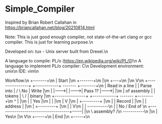 # Simple_Compiler
Inspired by Brian Robert Callahan in https://briancallahan.net/blog/20210814.html

Note: This is just good enough compiler, not state-of-the-art clang or gcc compiler. This is just for learning purpose.\n

Developed on: tux - Unix server built from Drexel.\n

A language to compile: PL/o (https://en.wikipedia.org/wiki/PL/0)\n
A language to implement PL/o compiler: C\n
Development environment: unix\n
IDE: vim\n

Workflow:\n
+-------+\m
| Start |\m
+-------+\m
    |\m
    +---+\m
        |\m
        V\m
+----------------+    +------------+      -------      +--------+\m
| Read in a line |    | Parse into |     /       \  No | Write  |\m
|                |--->|            |--->| Pass 1? |--->|        |\m
| of assembly    |    | tokens     |     \       /     | binary |\m
+----------------+    +------------+      -------      +--------+\m
        ^                                    |             |\m
        |                                    | Yes         |\m
        |                                    |             |\m
        |                                    V             |\m
        |                               +---------+        |\m
        |                               | Record  |        |\m
        |                               | address |        |\m
        |                               +---------+        |\m
        |                                    |             V\m
        |                                    |       -----------\n
        |                                    |  No  / End of    \\n
        +------------------------------------+-----|             |\n
                                                    \ assembly? /\n
                                                     -----------\n
                                                           |\n
                                                           | Yes\n
                                                           |\n
                                                           V\n
                                                        +-----+\n
                                                        | End |\n
                                                        +-----+\n
